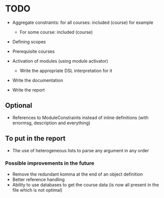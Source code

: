 # TODO

- Aggregate constraints: for all courses: included (course) for example
    - For some course: included (course)

- Defining scopes

- Prerequisite courses

- Activation of modules (using module activator)
    - Write the appropriate DSL interpretation for it

- Write the documentation
- Write the report

## Optional

- References to ModuleConstraints instead of inline definitions (with errormsg, description and everything)

## To put in the report

- The use of heterogeneous lists to parse any argument in any order

### Possible improvements in the future

- Remove the redundant komma at the end of an object definition
- Better reference handling
- Ability to use databases to get the course data (is now all present in the file which is not optimal)
